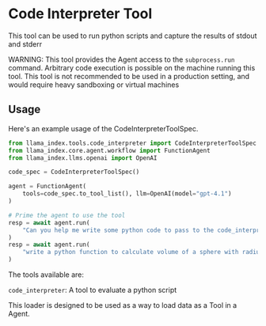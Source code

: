 # Code Interpreter Tool

This tool can be used to run python scripts and capture the results of stdout and stderr

WARNING: This tool provides the Agent access to the `subprocess.run` command.
Arbitrary code execution is possible on the machine running this tool.
This tool is not recommended to be used in a production setting, and would require heavy sandboxing or virtual machines

## Usage

Here's an example usage of the CodeInterpreterToolSpec.

```python
from llama_index.tools.code_interpreter import CodeInterpreterToolSpec
from llama_index.core.agent.workflow import FunctionAgent
from llama_index.llms.openai import OpenAI

code_spec = CodeInterpreterToolSpec()

agent = FunctionAgent(
    tools=code_spec.to_tool_list(), llm=OpenAI(model="gpt-4.1")
)

# Prime the agent to use the tool
resp = await agent.run(
    "Can you help me write some python code to pass to the code_interpreter tool"
)
resp = await agent.run(
    "write a python function to calculate volume of a sphere with radius 4.3cm"
)
```

The tools available are:

`code_interpreter`: A tool to evaluate a python script

This loader is designed to be used as a way to load data as a Tool in a Agent.
